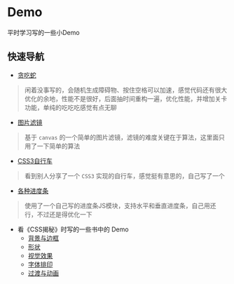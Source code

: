# Demo
平时学习写的一些小Demo

## 快速导航
- [贪吃蛇](https://sundreamer.github.io/Demo/snake.html)
> 闲着没事写的，会随机生成障碍物、按住空格可以加速，感觉代码还有很大优化的余地，性能不是很好，后面抽时间重构一遍，优化性能，并增加关卡功能，单纯的吃吃吃感觉有点无聊

- [图片滤镜](https://sundreamer.github.io/Demo/filter.html)
> 基于 `canvas` 的一个简单的图片滤镜，滤镜的难度关键在于算法，这里面只用了一下简单的算法

- [CSS3自行车](https://sundreamer.github.io/Demo/bicycle.html)
> 看到别人分享了一个 `CSS3` 实现的自行车，感觉挺有意思的，自己写了一个

- [各种进度条](https://sundreamer.github.io/Demo/progress.html)
> 使用了一个自己写的进度条JS模块，支持水平和垂直进度条，自己用还行，不过还是得优化一下

- 看《CSS揭秘》时写的一些书中的 Demo
	+ [背景与边框](https://sundreamer.github.io/Demo/Secrets02.html)
	+ [形状](https://sundreamer.github.io/Demo/Secrets03.html)
	+ [视觉效果](https://sundreamer.github.io/Demo/Secrets04.html)
	+ [字体排印](https://sundreamer.github.io/Demo/Secrets05.html)
	+ [过渡与动画](https://sundreamer.github.io/Demo/Secrets08.html)
